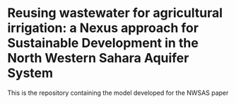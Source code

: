# Reusing wastewater for agricultural irrigation: a Nexus approach for Sustainable Development in the North Western Sahara Aquifer System
This is the repository containing the model developed for the NWSAS paper
